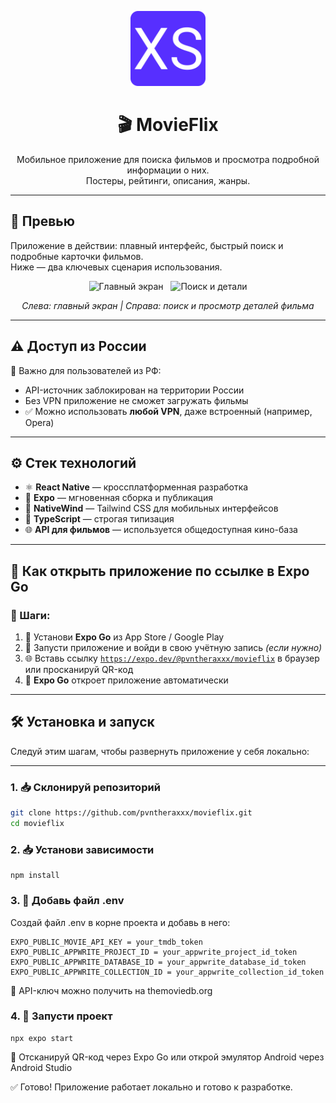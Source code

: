 <p align="center">
  <img src="./assets/favicon.png" alt="XShop Logo" width="120" />
</p>

<h1 align="center">🎬 MovieFlix</h1>

<p align="center">
  Мобильное приложение для поиска фильмов и просмотра подробной информации о них.<br />
  Постеры, рейтинги, описания, жанры.
</p>

---

## 📱 Превью 

Приложение в действии: плавный интерфейс, быстрый поиск и подробные карточки фильмов.  
Ниже — два ключевых сценария использования.

<p align="center">
  <img src="./screenshots/home-scroll.gif" alt="Главный экран" width="30%" />
  &nbsp;
  <img src="./screenshots/search-and-details.gif" alt="Поиск и детали" width="30%" />
</p>

<p align="center">
  <em>Слева: главный экран | Справа: поиск и просмотр деталей фильма</em>
</p>

---

## ⚠️ Доступ из России

📍 Важно для пользователей из РФ:

- API-источник заблокирован на территории России
- Без VPN приложение не сможет загружать фильмы
- ✅ Можно использовать **любой VPN**, даже встроенный (например, Opera)

---

## ⚙️ Стек технологий

- ⚛ **React Native** — кроссплатформенная разработка
- 🚀 **Expo** — мгновенная сборка и публикация
- 🎨 **NativeWind** — Tailwind CSS для мобильных интерфейсов
- 🔡 **TypeScript** — строгая типизация
- 🌐 **API для фильмов** — используется общедоступная кино-база

---
## 🔗 Как открыть приложение по ссылке в Expo Go

### 🔷 Шаги:

1. 📲 Установи **Expo Go** из App Store / Google Play  
2. 🔐 Запусти приложение и войди в свою учётную запись *(если нужно)*  
3. 🌐 Вставь ссылку [`https://expo.dev/@pvntheraxxx/movieflix`](https://expo.dev/@pvntheraxxx/movieflix) в браузер или просканируй QR-код  
4. 🚀 **Expo Go** откроет приложение автоматически

---

## 🛠 Установка и запуск

Следуй этим шагам, чтобы развернуть приложение у себя локально:

---

### 1. 📥 Склонируй репозиторий

```bash
git clone https://github.com/pvntheraxxx/movieflix.git
cd movieflix
```

### 2. 📥 Установи зависимости

```
npm install
```

### 3. 🧪 Добавь файл .env
Создай файл .env в корне проекта и добавь в него:

```
EXPO_PUBLIC_MOVIE_API_KEY = your_tmdb_token
EXPO_PUBLIC_APPWRITE_PROJECT_ID = your_appwrite_project_id_token
EXPO_PUBLIC_APPWRITE_DATABASE_ID = your_appwrite_database_id_token
EXPO_PUBLIC_APPWRITE_COLLECTION_ID = your_appwrite_collection_id_token
```
  🔐 API-ключ можно получить на themoviedb.org

### 4. 🚀 Запусти проект

```
npx expo start
```
📱 Отсканируй QR-код через Expo Go
или открой эмулятор Android через Android Studio

✅ Готово! Приложение работает локально и готово к разработке.
